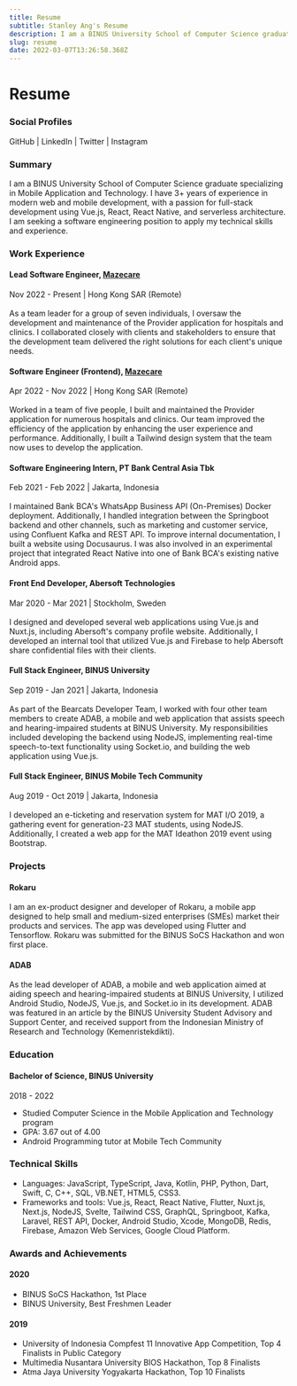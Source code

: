 ```yaml
---
title: Resume
subtitle: Stanley Ang's Resume
description: I am a BINUS University School of Computer Science graduate specializing in Mobile Application and Technology. I have 3+ years of experience in modern web and mobile development, with a passion for full-stack development using Vue.js, React, React Native, and serverless architecture. I am seeking a software engineering position to apply my technical skills and experience.
slug: resume
date: 2022-03-07T13:26:58.368Z
---
```

# Resume

### Social Profiles

<hyperlink to="https://github.com/angsanley" external>GitHub</hyperlink> | <hyperlink to="https://linkedin.com/in/angsanley" external>LinkedIn</hyperlink> | <hyperlink to="https://twitter.com/angsanley" external>Twitter</hyperlink> | <hyperlink to="https://instagram.com/angsanley" external>Instagram</hyperlink>

### Summary

I am a BINUS University School of Computer Science graduate specializing in Mobile Application and Technology. I have 3+ years of experience in modern web and mobile development, with a passion for full-stack development using Vue.js, React, React Native, and serverless architecture. I am seeking a software engineering position to apply my technical skills and experience.

### Work Experience

#### Lead Software Engineer, [Mazecare](https://www.mazecare.com)
Nov 2022 - Present | Hong Kong SAR (Remote)
<br><br>
As a team leader for a group of seven individuals, I oversaw the development and maintenance of the Provider application for hospitals and clinics. I collaborated closely with clients and stakeholders to ensure that the development team delivered the right solutions for each client's unique needs.

#### Software Engineer (Frontend), [Mazecare](https://www.mazecare.com)

Apr 2022 - Nov 2022 | Hong Kong SAR (Remote)
<br><br>
Worked in a team of five people, I built and maintained the Provider application for numerous hospitals and clinics. Our team improved the efficiency of the application by enhancing the user experience and performance. Additionally, I built a Tailwind design system that the team now uses to develop the application.

#### Software Engineering Intern, PT Bank Central Asia Tbk

Feb 2021 - Feb 2022 | Jakarta, Indonesia
<br><br>
I maintained Bank BCA's WhatsApp Business API (On-Premises) Docker deployment. Additionally, I handled integration between the Springboot backend and other channels, such as marketing and customer service, using Confluent Kafka and REST API. To improve internal documentation, I built a website using Docusaurus. I was also involved in an experimental project that integrated React Native into one of Bank BCA's existing native Android apps.

#### Front End Developer, Abersoft Technologies

Mar 2020 - Mar 2021 | Stockholm, Sweden
<br><br>
I designed and developed several web applications using Vue.js and Nuxt.js, including Abersoft's company profile website. Additionally, I developed an internal tool that utilized Vue.js and Firebase to help Abersoft share confidential files with their clients.

#### Full Stack Engineer, BINUS University

Sep 2019 - Jan 2021 | Jakarta, Indonesia
<br><br>
As part of the Bearcats Developer Team, I worked with four other team members to create ADAB, a mobile and web application that assists speech and hearing-impaired students at BINUS University. My responsibilities included developing the backend using NodeJS, implementing real-time speech-to-text functionality using Socket.io, and building the web application using Vue.js.

#### Full Stack Engineer, BINUS Mobile Tech Community

Aug 2019 - Oct 2019 | Jakarta, Indonesia
<br><br>
I developed an e-ticketing and reservation system for MAT I/O 2019, a gathering event for generation-23 MAT students, using NodeJS. Additionally, I created a web app for the MAT Ideathon 2019 event using Bootstrap.

### Projects

#### Rokaru

I am an ex-product designer and developer of Rokaru, a mobile app designed to help small and medium-sized enterprises (SMEs) market their products and services. The app was developed using Flutter and Tensorflow. Rokaru was submitted for the BINUS SoCS Hackathon and won first place.

#### ADAB

As the lead developer of ADAB, a mobile and web application aimed at aiding speech and hearing-impaired students at BINUS University, I utilized Android Studio, NodeJS, Vue.js, and Socket.io in its development. ADAB was featured in an article by the BINUS University Student Advisory and Support Center, and received support from the Indonesian Ministry of Research and Technology (Kemenristekdikti).

### Education

#### Bachelor of Science, BINUS University

2018 - 2022

* Studied Computer Science in the Mobile Application and Technology program
* GPA: 3.67 out of 4.00
* Android Programming tutor at Mobile Tech Community

### Technical Skills

* Languages: JavaScript, TypeScript, Java, Kotlin, PHP, Python, Dart, Swift, C, C++, SQL, VB.NET, HTML5, CSS3.
* Frameworks and tools: Vue.js, React, React Native, Flutter, Nuxt.js, Next.js, NodeJS, Svelte, Tailwind CSS, GraphQL, Springboot, Kafka, Laravel, REST API, Docker, Android Studio, Xcode, MongoDB, Redis, Firebase, Amazon Web Services, Google Cloud Platform.

### Awards and Achievements

#### 2020

* BINUS SoCS Hackathon, 1st Place
* BINUS University, Best Freshmen Leader

#### 2019

* University of Indonesia Compfest 11 Innovative App Competition, Top 4 Finalists in Public Category
* Multimedia Nusantara University BIOS Hackathon, Top 8 Finalists
* Atma Jaya University Yogyakarta Hackathon, Top 10 Finalists
